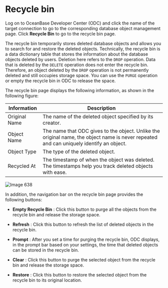 Recycle bin 
================================

Log on to OceanBase Developer Center (ODC) and click the name of the target connection to go to the corresponding database object management page. Click **Recycle Bin** to go to the recycle bin page. 



The recycle bin temporarily stores deleted database objects and allows you to search for and restore the deleted objects. Technically, the recycle bin is a data dictionary table that stores the information about the database objects deleted by users. Deletion here refers to the `DROP` operation. Data that is deleted by the `DELETE` operation does not enter the recycle bin. Therefore, an object deleted by the `DROP` operation is not permanently deleted and still occupies storage space. You can use the `PURGE` operation or empty the recycle bin in ODC to release the space. 

The recycle bin page displays the following information, as shown in the following figure:



|  Information  |                                                               Description                                                               |
|---------------|-----------------------------------------------------------------------------------------------------------------------------------------|
| Original Name | The name of the deleted object specified by its creator.                                                                                |
| Object Name   | The name that ODC gives to the object. Unlike the original name, the object name is never repeated and can uniquely identify an object. |
| Object Type   | The type of the deleted object.                                                                                                         |
| Recycled At   | The timestamp of when the object was deleted. The timestamps help you track deleted objects with ease.                                  |



![Image 638](https://help-static-aliyun-doc.aliyuncs.com/assets/img/en-US/8973141261/p272818.png)

In addition, the navigation bar on the recycle bin page provides the following buttons:

* **Empty Recycle Bin** : Click this button to purge all the objects from the recycle bin and release the storage space.

  

* **Refresh** : Click this button to refresh the list of deleted objects in the recycle bin.

  

* **Prompt** : After you set a time for purging the recycle bin, ODC displays, in the prompt bar based on your settings, the time that deleted objects can be stored in the recycle bin.

  

* **Clear** : Click this button to purge the selected object from the recycle bin and release the storage space.

  

* **Restore** : Click this button to restore the selected object from the recycle bin to its original location.

  



